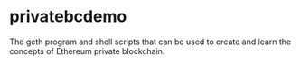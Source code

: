 # privatebcdemo
The geth program and shell scripts that can be used to create and learn the concepts of Ethereum private blockchain.
